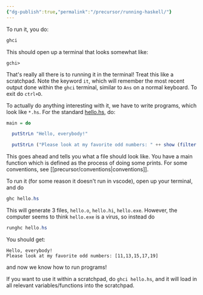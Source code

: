 ```yaml
---
{"dg-publish":true,"permalink":"/precursor/running-haskell/"}
---
```



To run it, you do:

```powershell
ghci
```

This should open up a terminal that looks somewhat like:

```ghci
gchi> 
```

That's really all there is to running it in the terminal! Treat this like a scratchpad. Note the keyword `it`, which will remember the most recent output done within the `ghci` terminal, similar to `Ans` on a normal keyboard. To exit do `ctrl+D`.

To actually do anything interesting with it, we have to write programs, which look like `*.hs`. For the standard [hello.hs](https://github.com/agniv-the-marker/functional-programming/blob/main/code/hello.hs), do:

```haskell
main = do

  putStrLn "Hello, everybody!"

  putStrLn ("Please look at my favorite odd numbers: " ++ show (filter odd [10..20]))
```

This goes ahead and tells you what a file should look like. You have a main function which is defined as the process of doing some prints. For some conventions, see [[precursor/conventions\|conventions]].

To run it (for some reason it doesn't run in vscode), open up your terminal, and do

```powershell
ghc hello.hs
```

This will generate 3 files, `hello.o`, `hello.hi`, `hello.exe`. However, the computer seems to think `hello.exe` is a virus, so instead do

```powershell
runghc hello.hs
```

You should get:

```text
Hello, everybody!
Please look at my favorite odd numbers: [11,13,15,17,19]
```

and now we know how to run programs!

If you want to use it within a scratchpad, do `ghci hello.hs`, and it will load in all relevant variables/functions into the scratchpad.
